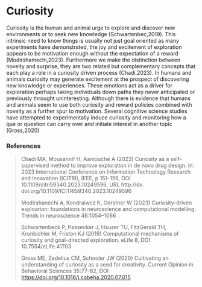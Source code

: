 # Curiosity
Curiosity is the human and animal urge to explore and discover new environments or to seek new knowledge (Schwartenbec,2019). This intrinsic need to know things is usually not just goal oriented as many experiments have demonstrated,  the joy and excitement of exploration appears to be motivation enough without the expectation of a reward (Modirshamechi,2023). Furthermore we make the distinction between novelty and surprise, they are two related but complementary concepts that each play a role in a curiosity driven process (Chadi,2023).  In humans and animals curiosity may generate excitement at the prospect of discovering new knowledge or experiences. These emotions act as a driver for exploration perhaps taking individuals down paths they never anticipated or previously throught uninteresting.  Although there is evidence that humans and animals seem to use both curiosity and reward policies combined with novelty as a further spur to motivation. Several cognitive science studies have attempted to experimentally  induce curiosity and monitoring how a que or question can carry over and initiate interest in another topic (Gross,2020)

### References
>  Chadi MA, Mousannif H, Aamouche A (2023) Curiosity as a self-supervised method to improve exploration in de novo drug design. In: 2023 International Conference on Information Technology Research and Innovation (ICITRI), IEEE, p 151–156, DOI 10.1109/citri59340.2023.10249596, URL http://dx. doi.org/10.1109/ICITRI59340.2023.10249596
> 
> Modirshanechi A, Kondraiwcz K, Gerstner W (2023) Curiosity-driven exploarion: foundations in neuroscience and computational modelling. Trends in neuroscience 46:1054–1066
> 
> Schwartenbeck P, Passecker J, Hauser TU, FitzGerald TH, Kronbichler M, Friston KJ (2019) Computational mechanisms of curiosity and goal-directed exploration. eLife 8, DOI 10.7554/eLife.41703
> 
> Gross ME, Zedelius CM, Schooler JW (2020) Cultivating an understanding of curiosity as a seed for creativity. Current Opinion in Behavioral Sciences 35:77–82, DOI https://doi.org/10.1016/j.cobeha.2020.07.015
